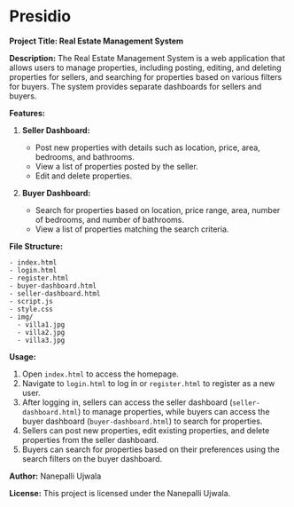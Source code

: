 # Presidio
**Project Title: Real Estate Management System**

**Description:**
The Real Estate Management System is a web application that allows users to manage properties, including posting, editing, and deleting properties for sellers, and searching for properties based on various filters for buyers. The system provides separate dashboards for sellers and buyers.

**Features:**
1. **Seller Dashboard:**
   - Post new properties with details such as location, price, area, bedrooms, and bathrooms.
   - View a list of properties posted by the seller.
   - Edit and delete properties.

2. **Buyer Dashboard:**
   - Search for properties based on location, price range, area, number of bedrooms, and number of bathrooms.
   - View a list of properties matching the search criteria.

**File Structure:**
```
- index.html
- login.html
- register.html
- buyer-dashboard.html
- seller-dashboard.html
- script.js
- style.css
- img/
  - villa1.jpg
  - villa2.jpg
  - villa3.jpg
```

**Usage:**
1. Open `index.html` to access the homepage.
2. Navigate to `login.html` to log in or `register.html` to register as a new user.
3. After logging in, sellers can access the seller dashboard (`seller-dashboard.html`) to manage properties, while buyers can access the buyer dashboard (`buyer-dashboard.html`) to search for properties.
4. Sellers can post new properties, edit existing properties, and delete properties from the seller dashboard.
5. Buyers can search for properties based on their preferences using the search filters on the buyer dashboard.


**Author:**
Nanepalli Ujwala

**License:**
This project is licensed under the Nanepalli Ujwala.
